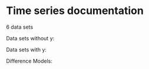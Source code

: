 # Time series documentation

6 data sets

Data sets without y:


Data sets with y:


Difference Models:
